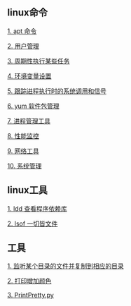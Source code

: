 
<h2>linux命令</h2>

<a href="linux/apt.md">1. apt 命令</a>

<a href="linux/user.md">2. 用户管理</a>

<a href="linux/crontab.md">3. 周期性执行某些任务</a>

<a href="linux/export.md">4. 环境变量设置</a>

<a href="linux/strace.md">5. 跟踪进程执行时的系统调用和信号</a>

<a href="linux/yum.md">6. yum 软件包管理</a>

<a href="linux/ps.md">7. 进程管理工具</a>

<a href="linux/performance.md">8. 性能监控</a>

<a href="linux/net.md">9. 网络工具</a>

<a href="linux/system.md">10. 系统管理</a>

<h2>linux工具</h2>

<a href="linux/ldd.md">1. ldd 查看程序依赖库</a>

<a href="linux/lsof.md">2. lsof 一切皆文件</a>



<h2>工具</h2>

<a href="tool/sync_client_lua.py">1. 监听某个目录的文件并复制到相应的目录</a>

<a href="tool/print_color.md">2. 打印增加颜色</a>

<a href="tool/PrintPretty.py">3. PrintPretty.py</a>
